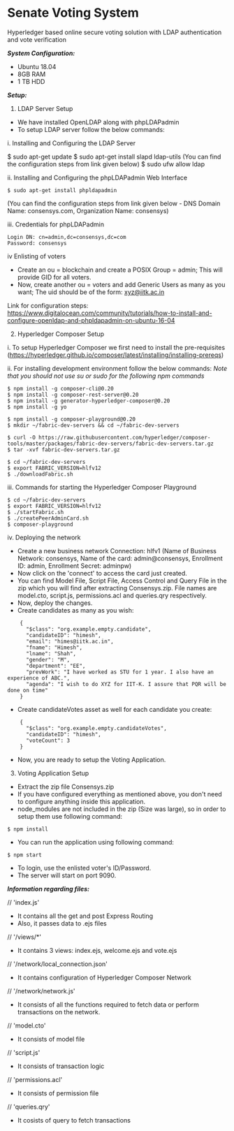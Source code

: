 # Senate Voting System
Hyperledger based online secure voting solution with LDAP authentication and vote verification

***System Configuration:***

* Ubuntu 18.04
* 8GB RAM
* 1 TB HDD

***Setup:***

1. LDAP Server Setup
* We have installed OpenLDAP along with phpLDAPadmin
* To setup LDAP server follow the below commands:

i. Installing and Configuring the LDAP Server

$ sudo apt-get update
$ sudo apt-get install slapd ldap-utils
(You can find the configuration steps from link given below)
$ sudo ufw allow ldap

ii. Installing and Configuring the phpLDAPadmin Web Interface
~~~~~~~~~~~~~~~~~~~~~~~~~~~~~~~~~~~~~~~~~~~~~~~~~~~~~~~~~~~~~~~~~~~~~~~~~~~~~~~~~~~~~~~~~~~~~~~~~~~~~~~~~~~~~~~~~~~~~~~~~
$ sudo apt-get install phpldapadmin
~~~~~~~~~~~~~~~~~~~~~~~~~~~~~~~~~~~~~~~~~~~~~~~~~~~~~~~~~~~~~~~~~~~~~~~~~~~~~~~~~~~~~~~~~~~~~~~~~~~~~~~~~~~~~~~~~~~~~~~~~
(You can find the configuration steps from link given below - DNS Domain Name: consensys.com, Organization Name: consensys)

iii. Credentials for phpLDAPadmin
~~~~~~~~~~~~~~~~~~~~~~~~~~~~~~~~~~~~~~~~~~~~~~~~~~~~~~~~~~~~~~~~~~~~~~~~~~~~~~~~~~~~~~~~~~~~~~~~~~~~~~~~~~~~~~~~~~~~~~~~~
Login DN: cn=admin,dc=consensys,dc=com
Password: consensys
~~~~~~~~~~~~~~~~~~~~~~~~~~~~~~~~~~~~~~~~~~~~~~~~~~~~~~~~~~~~~~~~~~~~~~~~~~~~~~~~~~~~~~~~~~~~~~~~~~~~~~~~~~~~~~~~~~~~~~~~~

iv Enlisting of voters
* Create an ou = blockchain and create a POSIX Group = admin; This will provide GID for all voters.
* Now, create another ou = voters and add Generic Users as many as you want; The uid should be of the form: xyz@iitk.ac.in

Link for configuration steps: https://www.digitalocean.com/community/tutorials/how-to-install-and-configure-openldap-and-phpldapadmin-on-ubuntu-16-04

2. Hyperledger Composer Setup

i. To setup Hyperledger Composer we first need to install the pre-requisites (https://hyperledger.github.io/composer/latest/installing/installing-prereqs)

ii. For installing development environment follow the below commands:
*Note that you should not use su or sudo for the following npm commands*
~~~~~~~~~~~~~~~~~~~~~~~~~~~~~~~~~~~~~~~~~~~~~~~~~~~~~~~~~~~~~~~~~~~~~~~~~~~~~~~~~~~~~~~~~~~~~~~~~~~~~~~~~~~~~~~~~~~~~~~~~
$ npm install -g composer-cli@0.20
$ npm install -g composer-rest-server@0.20
$ npm install -g generator-hyperledger-composer@0.20
$ npm install -g yo

$ npm install -g composer-playground@0.20
$ mkdir ~/fabric-dev-servers && cd ~/fabric-dev-servers

$ curl -O https://raw.githubusercontent.com/hyperledger/composer-tools/master/packages/fabric-dev-servers/fabric-dev-servers.tar.gz
$ tar -xvf fabric-dev-servers.tar.gz

$ cd ~/fabric-dev-servers
$ export FABRIC_VERSION=hlfv12
$ ./downloadFabric.sh
~~~~~~~~~~~~~~~~~~~~~~~~~~~~~~~~~~~~~~~~~~~~~~~~~~~~~~~~~~~~~~~~~~~~~~~~~~~~~~~~~~~~~~~~~~~~~~~~~~~~~~~~~~~~~~~~~~~~~~~~~
iii. Commands for starting the Hyperledger Composer Playground
~~~~~~~~~~~~~~~~~~~~~~~~~~~~~~~~~~~~~~~~~~~~~~~~~~~~~~~~~~~~~~~~~~~~~~~~~~~~~~~~~~~~~~~~~~~~~~~~~~~~~~~~~~~~~~~~~~~~~~~~~
$ cd ~/fabric-dev-servers
$ export FABRIC_VERSION=hlfv12
$ ./startFabric.sh
$ ./createPeerAdminCard.sh
$ composer-playground
~~~~~~~~~~~~~~~~~~~~~~~~~~~~~~~~~~~~~~~~~~~~~~~~~~~~~~~~~~~~~~~~~~~~~~~~~~~~~~~~~~~~~~~~~~~~~~~~~~~~~~~~~~~~~~~~~~~~~~~~~
iv. Deploying the network

* Create a new business network Connection: hlfv1 (Name of Business Network: consensys, Name of the card: admin@consensys, Enrollment ID: admin, Enrollment Secret: adminpw)
* Now click on the 'connect' to access the card just created.
* You can find Model File, Script File, Access Control and Query File in the zip which you will find after extracting Consensys.zip. File names are model.cto, script.js, permissions.acl and queries.qry respectively.
* Now, deploy the changes.
* Create candidates as many as you wish:
~~~~~~~~~~~~~~~~~~~~~~~~~~~~~~~~~~~~~~~~~~~~~~~~~~~~~~~~~~~~~~~~~~~~~~~~~~~~~~~~~~~~~~~~~~~~~~~~~~~~~~~~~~~~~~~~~~~~~~~~~
	{
	  "$class": "org.example.empty.candidate",
	  "candidateID": "himesh",
	  "email": "himes@iitk.ac.in",
	  "fname": "Himesh",
	  "lname": "Shah",
	  "gender": "M",
	  "department": "EE",
	  "prevWork": "I have worked as STU for 1 year. I also have an experience of ABC.",
	  "agenda": "I wish to do XYZ for IIT-K. I assure that PQR will be done on time"
	}
~~~~~~~~~~~~~~~~~~~~~~~~~~~~~~~~~~~~~~~~~~~~~~~~~~~~~~~~~~~~~~~~~~~~~~~~~~~~~~~~~~~~~~~~~~~~~~~~~~~~~~~~~~~~~~~~~~~~~~~~~
* Create candidateVotes asset as well for each candidate you create:
~~~~~~~~~~~~~~~~~~~~~~~~~~~~~~~~~~~~~~~~~~~~~~~~~~~~~~~~~~~~~~~~~~~~~~~~~~~~~~~~~~~~~~~~~~~~~~~~~~~~~~~~~~~~~~~~~~~~~~~~~
	{
	  "$class": "org.example.empty.candidateVotes",
	  "candidateID": "himesh",
	  "voteCount": 3
	}
~~~~~~~~~~~~~~~~~~~~~~~~~~~~~~~~~~~~~~~~~~~~~~~~~~~~~~~~~~~~~~~~~~~~~~~~~~~~~~~~~~~~~~~~~~~~~~~~~~~~~~~~~~~~~~~~~~~~~~~~~
* Now, you are ready to setup the Voting Application.

3. Voting Application Setup

* Extract the zip file Consensys.zip
* If you have configured everything as mentioned above, you don't need to configure anything inside this application.
* node_modules are not included in the zip (Size was large), so in order to setup them use following command:
~~~~~~~~~~~~~~~~~~~~~~~~~~~~~~~~~~~~~~~~~~~~~~~~~~~~~~~~~~~~~~~~~~~~~~~~~~~~~~~~~~~~~~~~~~~~~~~~~~~~~~~~~~~~~~~~~~~~~~~~~
$ npm install
~~~~~~~~~~~~~~~~~~~~~~~~~~~~~~~~~~~~~~~~~~~~~~~~~~~~~~~~~~~~~~~~~~~~~~~~~~~~~~~~~~~~~~~~~~~~~~~~~~~~~~~~~~~~~~~~~~~~~~~~~
* You can run the application using following command:
~~~~~~~~~~~~~~~~~~~~~~~~~~~~~~~~~~~~~~~~~~~~~~~~~~~~~~~~~~~~~~~~~~~~~~~~~~~~~~~~~~~~~~~~~~~~~~~~~~~~~~~~~~~~~~~~~~~~~~~~~
$ npm start
~~~~~~~~~~~~~~~~~~~~~~~~~~~~~~~~~~~~~~~~~~~~~~~~~~~~~~~~~~~~~~~~~~~~~~~~~~~~~~~~~~~~~~~~~~~~~~~~~~~~~~~~~~~~~~~~~~~~~~~~~
* To login, use the enlisted voter's ID/Password.
* The server will start on port 9090.

***Information regarding files:***

// 'index.js'
- It contains all the get and post Express Routing
- Also, it passes data to .ejs files

// '/views/*'
- It contains 3 views: index.ejs, welcome.ejs and vote.ejs

// '/network/local_connection.json'
- It contains configuration of Hyperledger Composer Network

// '/network/network.js'
- It consists of all the functions required to fetch data or perform transactions on the network.

// 'model.cto'
- It consists of model file

// 'script.js'
- It consists of transaction logic

// 'permissions.acl'
- It consists of permission file

// 'queries.qry'
- It cosists of query to fetch transactions
